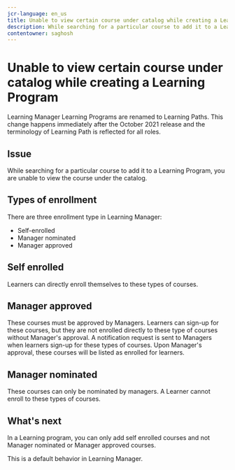 ```yaml
---
jcr-language: en_us
title: Unable to view certain course under catalog while creating a Learning Program
description: While searching for a particular course to add it to a Learning Program, you are unable to view the course under the catalog.
contentowner: saghosh
---
```



# Unable to view certain course under catalog while creating a Learning Program

Learning Manager Learning Programs are renamed to Learning Paths. This change happens immediately after the October 2021 release and the terminology of Learning Path is reflected for all roles.

## Issue

While searching for a particular course to add it to a Learning Program, you are unable to view the course under the catalog.

## Types of enrollment

There are three enrollment type in Learning Manager:

* Self-enrolled
* Manager nominated
* Manager approved

## Self enrolled

Learners can directly enroll themselves to these types of courses.

## Manager approved

These courses must be approved by Managers. Learners can sign-up for these courses, but they are not enrolled directly to these type of courses without Manager's approval. A notification request is sent to Managers when learners sign-up for these types of courses. Upon Manager's approval, these courses will be listed as enrolled for learners.

## Manager nominated

These courses can only be nominated by managers. A Learner cannot enroll to these types of courses.

## What's next

In a Learning program, you can only add self enrolled courses and not Manager nominated or Manager approved courses.

This is a default behavior in Learning Manager.
